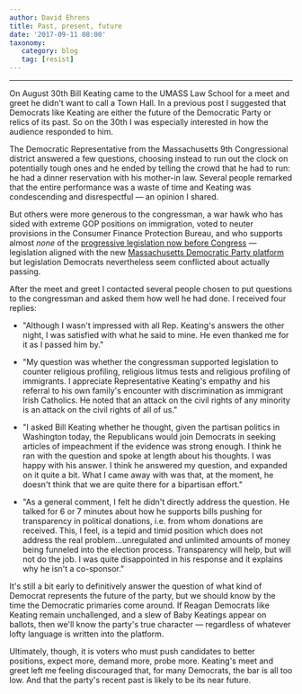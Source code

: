 ```yaml
---
author: David Ehrens
title: Past, present, future
date: '2017-09-11 08:00'
taxonomy:
   category: blog
   tag: [resist]
---
```

---
On August 30th Bill Keating came to the UMASS Law School for a meet and greet he didn't want to call a Town Hall. In a previous post I suggested that Democrats like Keating are either the future of the Democratic Party or relics of its past. So on the 30th I was especially interested in how the audience responded to him.

The Democratic Representative from the Massachusetts 9th Congressional district answered a few questions, choosing instead to run out the clock on potentially tough ones and he ended by telling the crowd that he had to run: he had a dinner reservation with his mother-in law. Several people remarked that the entire performance was a waste of time and Keating was condescending and disrespectful — an opinion I shared.

But others were more generous to the congressman, a war hawk who has sided with extreme GOP positions on immigration, voted to neuter provisions in the Consumer Finance Protection Bureau, and who supports almost *none* of the [progressive legislation now before Congress](https://web.archive.org/web/20200428031328/https://summerforprogress.com/scorecard) — legislation aligned with the new [Massachusetts Democratic Party platform](https://web.archive.org/web/20170406220404/http://massdems.org/platform) but legislation Democrats nevertheless seem conflicted about actually passing.

After the meet and greet I contacted several people chosen to put questions to the congressman and asked them how well he had done. I received four replies:

-   "Although I wasn't impressed with all Rep. Keating's answers the other night, I was satisfied with what he said to mine. He even thanked me for it as I passed him by."

-   "My question was whether the congressman supported legislation to counter religious profiling, religious litmus tests and religious profiling of immigrants. I appreciate Representative Keating's empathy and his referral to his own family's encounter with discrimination as immigrant Irish Catholics. He noted that an attack on the civil rights of any minority is an attack on the civil rights of all of us."

-   "I asked Bill Keating whether he thought, given the partisan politics in Washington today, the Republicans would join Democrats in seeking articles of impeachment if the evidence was strong enough. I think he ran with the question and spoke at length about his thoughts. I was happy with his answer. I think he answered my question, and expanded on it quite a bit. What I came away with was that, at the moment, he doesn't think that we are quite there for a bipartisan effort."

-   "As a general comment, I felt he didn't directly address the question. He talked for 6 or 7 minutes about how he supports bills pushing for transparency in political donations, i.e. from whom donations are received. This, I feel, is a tepid and timid position which does not address the real problem...unregulated and unlimited amounts of money being funneled into the election process. Transparency will help, but will not do the job. I was quite disappointed in his response and it explains why he isn't a co-sponsor."

It's still a bit early to definitively answer the question of what kind of Democrat represents the future of the party, but we should know by the time the Democratic primaries come around. If Reagan Democrats like Keating remain unchallenged, and a slew of Baby Keatings appear on ballots, then we'll know the party's true character — regardless of whatever lofty language is written into the platform.

Ultimately, though, it is voters who must push candidates to better positions, expect more, demand more, probe more. Keating's meet and greet left me feeling discouraged that, for many Democrats, the bar is all too low. And that the party's recent past is likely to be its near future.
